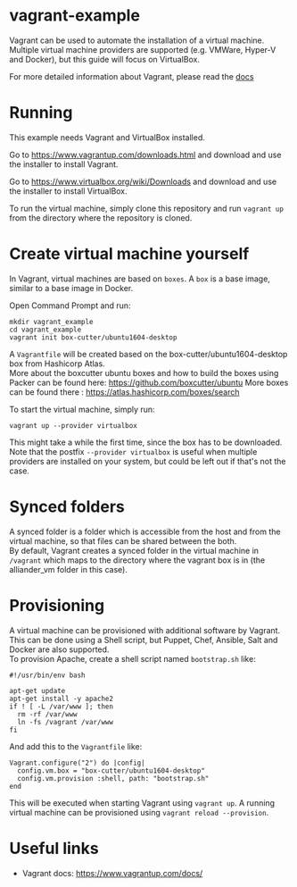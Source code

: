 # vagrant-example
Vagrant can be used to automate the installation of a virtual machine. Multiple virtual machine providers are supported (e.g. VMWare, Hyper-V and Docker), but this guide will focus on VirtualBox.  

For more detailed information about Vagrant, please read the [docs](https://www.vagrantup.com/docs/)

# Running
This example needs Vagrant and VirtualBox installed.  

Go to https://www.vagrantup.com/downloads.html and download and use the installer to install Vagrant.  

Go to https://www.virtualbox.org/wiki/Downloads and download and use the installer to install VirtualBox.

To run the virtual machine, simply clone this repository and run `vagrant up` from the directory where the repository is cloned.

# Create virtual machine yourself
In Vagrant, virtual machines are based on `boxes`. A `box` is a base image, similar to a base image in Docker.  
  
Open Command Prompt and run:
```console
mkdir vagrant_example
cd vagrant_example
vagrant init box-cutter/ubuntu1604-desktop
```

A `Vagrantfile` will be created based on the box-cutter/ubuntu1604-desktop box from Hashicorp Atlas.  
More about the boxcutter ubuntu boxes and how to build the boxes using Packer can be found here: https://github.com/boxcutter/ubuntu
More boxes can be found there : https://atlas.hashicorp.com/boxes/search

To start the virtual machine, simply run:
```
vagrant up --provider virtualbox
```

This might take a while the first time, since the box has to be downloaded. Note that the postfix `--provider virtualbox` is useful when multiple providers are installed on your system, but could be left out if that's not the case.  

# Synced folders
A synced folder is a folder which is accessible from the host and from the virtual machine, so that files can be shared between the both.  
By default, Vagrant creates a synced folder in the virtual machine in `/vagrant` which maps to the directory where the vagrant box is in (the alliander_vm folder in this case).

# Provisioning
A virtual machine can be provisioned with additional software by Vagrant. This can be done using a Shell script, but Puppet, Chef, Ansible, Salt and Docker are also supported.  
To provision Apache, create a shell script named `bootstrap.sh` like:
```
#!/usr/bin/env bash

apt-get update
apt-get install -y apache2
if ! [ -L /var/www ]; then
  rm -rf /var/www
  ln -fs /vagrant /var/www
fi
```

And add this to the `Vagrantfile` like:
```
Vagrant.configure("2") do |config|
  config.vm.box = "box-cutter/ubuntu1604-desktop"
  config.vm.provision :shell, path: "bootstrap.sh"
end
```

This will be executed when starting Vagrant using `vagrant up`. A running virtual machine can be provisioned using `vagrant reload --provision`.

# Useful links
- Vagrant docs: https://www.vagrantup.com/docs/
